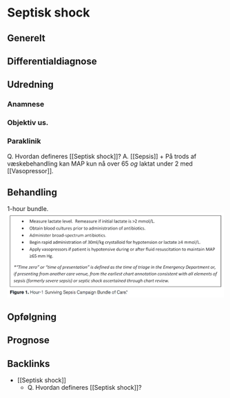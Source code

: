# Septisk shock
## Generelt


## Differentialdiagnose


## Udredning
### Anamnese

### Objektiv us.

### Paraklinik
Q. Hvordan defineres [[Septisk shock]]?
A. [[Sepsis]] + På trods af væskebehandling kan MAP kun nå over 65 *og* laktat under 2 med [[Vasopressor]].

## Behandling
1-hour bundle.
![](BearImages/EEE1D2F4-57EE-4350-9410-A8C0552C456C-41270-000044345B71FC88/C00DCD0B-8A4A-405D-9BE3-4376B0B49FA9.png)

## Opfølgning


## Prognose


## Backlinks
* [[Septisk shock]]
	* Q. Hvordan defineres [[Septisk shock]]?

<!-- #anki/tag/med/Infectious #anki/deck/Medicine -->

<!-- {BearID:9849E3FB-E248-40DE-8575-271432FFD4DA-41270-000043E6797116BF} -->
